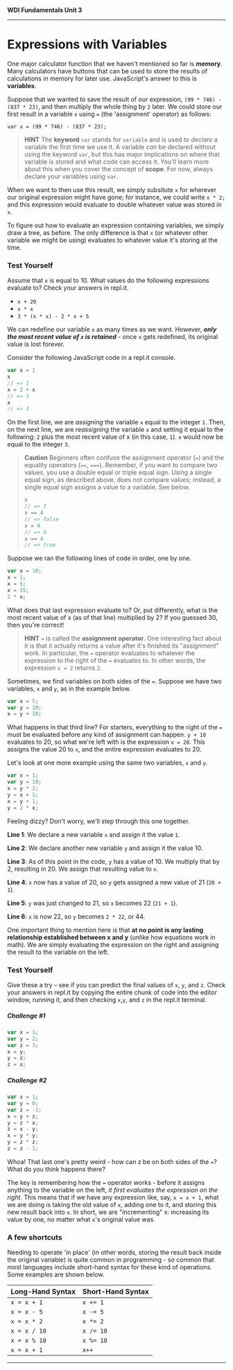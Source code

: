 **WDI Fundamentals Unit 3**

---

# Expressions with Variables

One major calculator function that we haven't mentioned so far is **memory**. Many calculators have buttons that can be used to store the results of calculations in memory for later use. JavaScript's answer to this is **variables**.

Suppose that we wanted to save the result of our expression, `(99 * 746) - (837 * 23)`, and then multiply the whole thing by `2` later. We could store our first result in a variable `x` using `=` (the 'assignment' operator) as follows:

`var x = (99 * 746) - (837 * 23);`

> **HINT**  The <b>keyword</b> `var` stands for `variable` and is used to *declare* a variable the first time we use it. A variable *can* be declared without using the keyword `var`, but this has major implications on where that variable is stored and what code can access it. You'll learn more about this when you cover the concept of <b>scope</b>. For now, always declare your variables using `var`.

When we want to then use this result, we simply subsitute `x` for wherever our original expression might have gone; for instance, we could write `x * 2;` and this expression would evaluate to double whatever value was stored in `x`.

To figure out how to evaluate an expression containing variables, we simply draw a tree, as before. The only difference is that `x` (or whatever other variable we might be using) evaluates to whatever value it's storing at the time.

### Test Yourself
Assume that `x` is equal to 10. What values do the following expressions evaluate to? Check your answers in repl.it.

* `x + 20`
* `x * x`
* `3 * (x * x) - 2 * x + 5`

We can redefine our variable `x` as many times as we want. However, ***only the most recent value of `x` is retained*** - once `x` gets redefined, its original value is lost forever.

Consider the following JavaScript code in a repl.it console.

```javascript
var x = 1
x
// => 1
x = 2 + x
// => 3
x
// => 3
```

On the first line, we are _assigning_ the variable `x` equal to the integer `1`.  Then, on the next line, we are _reassigning_ the variable `x` and setting it equal to the following: `2` plus the most recent value of x (in this case, `1`). `x` would now be equal to the integer `3`.  

>**Caution**  Beginners often confuse the assignment operator (`=`) and the equality operators (`==`, `===`). Remember, if you want to compare two values, you use a double equal or triple equal sign. Using a single equal sign, as described above, does not compare values; instead, a single equal sign assigns a value to a variable. See below.
>```javascript
> x
> // => 3
> x == 4
> // => false
> x = 4
> // => 4
> x == 4
> // => true
> ```


Suppose we ran the following lines of code in order, one by one.

```javascript
var x = 10;
x = 1;
x = 5;
x = 15;
2 * x;
```
What does that last expression evaluate to? Or, put differently, what is the most recent value of x (as of that line) multiplied by 2? If you guessed 30, then you're correct!

> **HINT** `=` is called the <b>assignment operator</b>. One interesting fact about it is that it actually returns a value after it's finished its "assignment" work. In particular, the `=` operator evaluates to whatever the expression to the right of the `=` evaluates to. In other words, the expression `x = 2` returns `2`.

Sometimes, we find variables on both sides of the `=`. Suppose we have two variables, `x` and `y`, as in the example below.

```javascript
var x = 5;
var y = 10;
x = y + 10;
```

What happens in that third line? For starters, everything to the right of the `=` must be evaluated before any kind of assignment can happen. `y + 10` evaluates to 20, so what we're left with is the expression `x = 20`. This assigns the value 20 to `x`, and the entire expression evaluates to 20.

Let's look at one more example using the same two variables, `x` and `y`.

```javascript
var x = 1;
var y = 10;
x = y * 2;
y = x + 1;
x = y + 1;
y = 2 * x;
```

Feeling dizzy? Don't worry, we'll step through this one together.

  __Line 1__: We declare a new variable `x` and assign it the value `1`.

  __Line 2__: We declare another new variable `y` and assign it the value 10.

  __Line 3__: As of this point in the code, `y` has a value of 10. We multiply that by 2, resulting in 20. We assign that resulting value to `x`.

  __Line 4__: `x` now has a value of 20, so `y` gets assigned a new value of 21 (`20 + 1`).

  __Line 5__: `y` was just changed to 21, so `x` becomes 22 (`21 + 1`).

  __Line 6__: `x` is now 22, so `y` becomes `2 * 22`, or 44.

One important thing to mention here is that **at no point is any lasting relationship established between x and y** (unlike how equations work in math). We are simply evaluating the expression on the right and assigning the result to the variable on the left.

### Test Yourself
Give these a try – see if you can predict the final values of `x`, `y`, and `z`. Check your answers in repl.it by copying the entire chunk of code into the editor window, running it, and then checking `x`,`y`, and `z` in the repl.it terminal.

##### Challenge \#1

```javascript
var x = 1;
var y = 2;
var z = 3;
x = y;
y = z;
z = x;
```

##### Challenge \#2

```javascript
var x = 1;
var y = 0;
var z = -1;
x = y + z;
y = z * x;
z = x - y;
x = y * y;
y = z * z;
z = z - 1;
```

Whoa! That last one's pretty weird - how can z be on both sides of the `=`? What do you think happens there?

The key is remembering how the `=` operator works - before it assigns anything to the variable on the left, *it first evaluates the expression on the right*. This means that if we have any expression like, say, `x = x + 1`, what we are doing is taking the old value of `x`, adding one to it, and storing this new result back into `x`. In short, we are "incrementing" x: increasing its value by one, no matter what `x`'s original value was.

### A few shortcuts

Needing to operate 'in place' (in other words, storing the result back inside the original variable) is quite common in programming - so common that most languages include short-hand syntax for these kind of operations. Some examples are shown below.

| Long-Hand Syntax | Short-Hand Syntax |
|------------------|-------------------|
| `x = x + 1`      | `x += 1` |
| `x = x - 5`      | `x -= 5` |
| `x = x * 2`      | `x *= 2` |
| `x = x / 10`     | `x /= 10` |
| `x = x % 10`     | `x %= 10` |
| `x = x + 1`      | `x++` |

---

